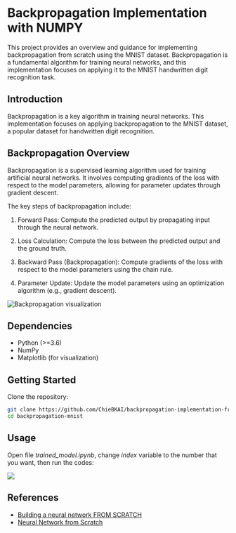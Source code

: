 # Backpropagation Implementation with NUMPY
This project provides an overview and guidance for implementing backpropagation from scratch using the MNIST dataset. Backpropagation is a fundamental algorithm for training neural networks, and this implementation focuses on applying it to the MNIST handwritten digit recognition task.

## Introduction
Backpropagation is a key algorithm in training neural networks. This implementation focuses on applying backpropagation to the MNIST dataset, a popular dataset for handwritten digit recognition.


## Backpropagation Overview
Backpropagation is a supervised learning algorithm used for training artificial neural networks. It involves computing gradients of the loss with respect to the model parameters, allowing for parameter updates through gradient descent.

The key steps of backpropagation include:

1. Forward Pass: Compute the predicted output by propagating input through the neural network.

2. Loss Calculation: Compute the loss between the predicted output and the ground truth.

3. Backward Pass (Backpropagation): Compute gradients of the loss with respect to the model parameters using the chain rule.

4. Parameter Update: Update the model parameters using an optimization algorithm (e.g., gradient descent).

![Backpropagation visualization](https://developer-blogs.nvidia.com/wp-content/uploads/2022/02/DS-Guide-to-Gradient-Descent_Pic5.gif)

## Dependencies
- Python (>=3.6)
- NumPy
- Matplotlib (for visualization)

## Getting Started
Clone the repository:

```bash
git clone https://github.com/ChieBKAI/backpropagation-implementation-from-scratch.git
cd backpropagation-mnist
```

## Usage
Open file *trained_model.ipynb*, change *index* variable to the number that you want, then run the codes:

![](https://i.imgur.com/MMpBrDZ.png)

## References
- [Building a neural network FROM SCRATCH](https://www.youtube.com/watch?v=w8yWXqWQYmU)
- [Neural Network from Scratch](https://www.youtube.com/watch?v=pauPCy_s0Ok)
